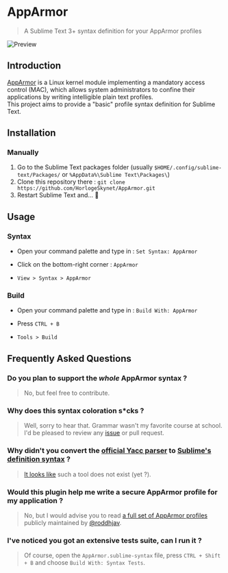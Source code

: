 # AppArmor

> A Sublime Text 3+ syntax definition for your AppArmor profiles

![Preview](https://i.imgur.com/FRRFdtr.png)

## Introduction

[AppArmor](https://apparmor.net/) is a Linux kernel module implementing a mandatory access control (MAC), which allows system administrators to confine their applications by writing intelligible plain text profiles.  
This project aims to provide a "basic" profile syntax definition for Sublime Text.

## Installation

<!--
### With Package Control

1. Open your command palette and type in : `Package Control: Install Package`
2. Browse the list or search for `AppArmor`
3. Press `Enter` and you're done !

Package Control dedicated page [here](https://packagecontrol.io/packages/AppArmor).
-->

### Manually

1. Go to the Sublime Text packages folder (usually `$HOME/.config/sublime-text/Packages/` or `%AppData%\Sublime Text\Packages\`)
2. Clone this repository there : `git clone https://github.com/HorlogeSkynet/AppArmor.git`
3. Restart Sublime Text and... :tada:

## Usage

### Syntax

* Open your command palette and type in : `Set Syntax: AppArmor`

* Click on the bottom-right corner : `AppArmor`

* `View > Syntax > AppArmor`

### Build

* Open your command palette and type in : `Build With: AppArmor`

* Press `CTRL + B`

* `Tools > Build`

## Frequently Asked Questions

### Do you plan to support the _whole_ AppArmor syntax ?

> No, but feel free to contribute.

### Why does this syntax coloration s\*cks ?

> Well, sorry to hear that. Grammar wasn't my favorite course at school.  
> I'd be pleased to review any [issue](https://github.com/HorlogeSkynet/AppArmor/issues/new) or pull request.

### Why didn't you convert the [official Yacc parser](https://gitlab.com/apparmor/apparmor/-/blob/master/parser/parser_yacc.y) to [Sublime's definition syntax](https://www.sublimetext.com/docs/syntax.html) ?

> [It looks like](https://forum.sublimetext.com/t/convert-bnf-yacc-grammar-definition-to-syntax-package/15980) such a tool does not exist (yet ?).

### Would this plugin help me write a secure AppArmor profile for my application ?

> No, but I would advise you to read [a full set of AppArmor profiles](https://github.com/roddhjav/apparmor.d) publicly maintained by [@roddhjav](https://github.com/roddhjav).

### I've noticed you got an extensive tests suite, can I run it ?

> Of course, open the `AppArmor.sublime-syntax` file, press `CTRL + Shift + B` and choose `Build With: Syntax Tests`.
